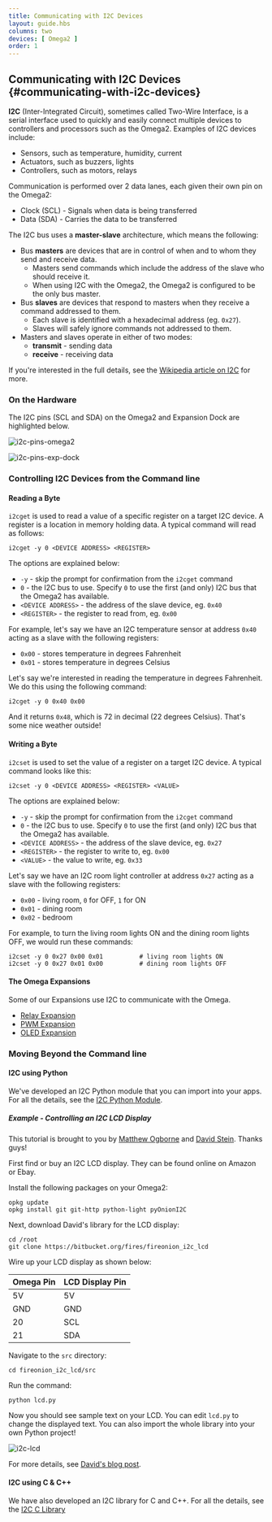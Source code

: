 ```yaml
---
title: Communicating with I2C Devices
layout: guide.hbs
columns: two
devices: [ Omega2 ]
order: 1
---
```


## Communicating with I2C Devices {#communicating-with-i2c-devices}

<!-- // brief description of I2C (sometimes called TWI - two wire interface):
//  - has a master-slave architecture (many slaves, one master)
//    - Omega is configured to be the bus master
//    - each slave is identified with an address: sending a command to 0x27 will only be read by the device who's address is 0x27, other devices on the bus will ignore it
//    - great for having a bunch of different devices connected to the Omega (sensors, controllers, etc)
//  - based on using two lanes: one for clock(SCL) and one for data(SDA)
//    - read up about this but I think it generally works like this: the master generates the clock and then sends data on the data lane, or the master generates the clock and then requests data on the data lane, the device responds by driving the data lane -->

**I2C** (Inter-Integrated Circuit), sometimes called Two-Wire Interface, is a serial interface used to quickly and easily connect multiple devices to controllers and processors such as the Omega2. Examples of I2C devices include:

* Sensors, such as temperature, humidity, current
* Actuators, such as buzzers, lights
* Controllers, such as motors, relays

Communication is performed over 2 data lanes, each given their own pin on the Omega2:

* Clock (SCL) - Signals when data is being transferred
* Data (SDA) - Carries the data to be transferred

The I2C bus uses a **master-slave** architecture, which means the following:

* Bus **masters** are devices that are in control of when and to whom they send and receive data.
    * Masters send commands which include the address of the slave who should receive it.
    * When using I2C with the Omega2, the Omega2 is configured to be the only bus master.
* Bus **slaves** are devices that respond to masters when they receive a command addressed to them.
    * Each slave is identified with a hexadecimal address (eg. `0x27`).
    * Slaves will safely ignore commands not addressed to them.
* Masters and slaves operate in either of two modes:
    * **transmit** - sending data
    * **receive** - receiving data

If you're interested in the full details, see the [Wikipedia article on I2C](https://en.wikipedia.org/wiki/I%C2%B2C) for more.

### On the Hardware

The I2C pins (SCL and SDA) on the Omega2 and Expansion Dock are highlighted below.

![i2c-pins-omega2](https://raw.githubusercontent.com/OnionIoT/Onion-Docs/master/Omega2/Documentation/Doing-Stuff/img/i2c-pins-omega2.jpg)

![i2c-pins-exp-dock](https://raw.githubusercontent.com/OnionIoT/Onion-Docs/master/Omega2/Documentation/Doing-Stuff/img/i2c-pins-exp-dock.jpg)

### Controlling I2C Devices from the Command line

<!-- #### Detecting I2C devices -->
<!-- // leave this out for now, there's a bug that makes this useless -->

#### Reading a Byte

`i2cget` is used to read a value of a specific register on a target I2C device. A register is a location in memory holding data. A typical command will read as follows:

``` shell
i2cget -y 0 <DEVICE ADDRESS> <REGISTER>
```

The options are explained below:

* `-y` - skip the prompt for confirmation from the `i2cget` command
* `0` - the I2C bus to use. Specify `0` to use the first (and only) I2C bus that the Omega2 has available.
* `<DEVICE ADDRESS>` - the address of the slave device, eg. `0x40`
* `<REGISTER>` - the register to read from, eg. `0x00`

For example, let's say we have an I2C temperature sensor at address `0x40` acting as a slave with the following registers:

* `0x00` - stores temperature in degrees Fahrenheit
* `0x01` - stores temperature in degrees Celsius

Let's say we're interested in reading the temperature in degrees Fahrenheit. We do this using the following command:

``` shell
i2cget -y 0 0x40 0x00
```

And it returns `0x48`, which is 72 in decimal (22 degrees Celsius). That's some nice weather outside!

#### Writing a Byte

`i2cset` is used to set the value of a register on a target I2C device. A typical command looks like this:

``` shell
i2cset -y 0 <DEVICE ADDRESS> <REGISTER> <VALUE>
```

<!-- TODO: what about devices with only one register? -->

The options are explained below:

* `-y` - skip the prompt for confirmation from the `i2cget` command
* `0` - the I2C bus to use. Specify `0` to use the first (and only) I2C bus that the Omega2 has available.
* `<DEVICE ADDRESS>` - the address of the slave device, eg. `0x27`
* `<REGISTER>` - the register to write to, eg. `0x00`
* `<VALUE>` - the value to write, eg. `0x33`

Let's say we have an I2C room light controller at address `0x27` acting as a slave with the following registers:

* `0x00` - living room, `0` for OFF, `1` for ON
* `0x01` - dining room
* `0x02` - bedroom

For example, to turn the living room lights ON and the dining room lights OFF, we would run these commands:

``` shell
i2cset -y 0 0x27 0x00 0x01          # living room lights ON
i2cset -y 0 0x27 0x01 0x00          # dining room lights OFF
```

<!-- #### Going further
// TODO: look into the command line options for writing two bytes at a time -->

#### The Omega Expansions

Some of our Expansions use I2C to communicate with the Omega.

* [Relay Expansion](#using-relay-expansion)
* [PWM Expansion](#using-pwm-expansion)
* [OLED Expansion](#using-oled-expansion)

### Moving Beyond the Command line

#### I2C using Python

We've developed an I2C Python module that you can import into your apps. For all the details, see the [I2C Python Module](#i2c-python-module).

##### Example - Controlling an I2C LCD Display

This tutorial is brought to you by [Matthew Ogborne](https://github.com/moggiex) and [David Stein](https://github.com/Fires04). Thanks guys!

First find or buy an I2C LCD display. They can be found online on Amazon or Ebay.

Install the following packages on your Omega2:

``` shell
opkg update
opkg install git git-http python-light pyOnionI2C
```

Next, download David's library for the LCD display:

``` shell
cd /root
git clone https://bitbucket.org/fires/fireonion_i2c_lcd
```

Wire up your LCD display as shown below:

| Omega Pin | LCD Display Pin |
|-|-|
| 5V | 5V |
| GND | GND |
| 20 | SCL |
| 21 | SDA |

Navigate to the `src` directory:

``` shell
cd fireonion_i2c_lcd/src
```

Run the command:

``` shell
python lcd.py
```

Now you should see sample text on your LCD. You can edit `lcd.py` to change the displayed text. You can also import the whole library into your own Python project!

![i2c-lcd](https://raw.githubusercontent.com/OnionIoT/Onion-Docs/master/Omega2/Documentation/Doing-Stuff/img/i2c-python-lcd-output.jpg)

For more details, see [David's blog post](http://davidstein.cz/2016/03/13/onion-io-i2c-lcd-16x220x4-backpack-library/).

#### I2C using C & C++

We have also developed an I2C library for C and C++. For all the details, see the [I2C C Library](#i2c-c-library)

<!-- // introduce that onion has developed an I2C library for C and C++
// link to reference article on onion i2c c lib -->
